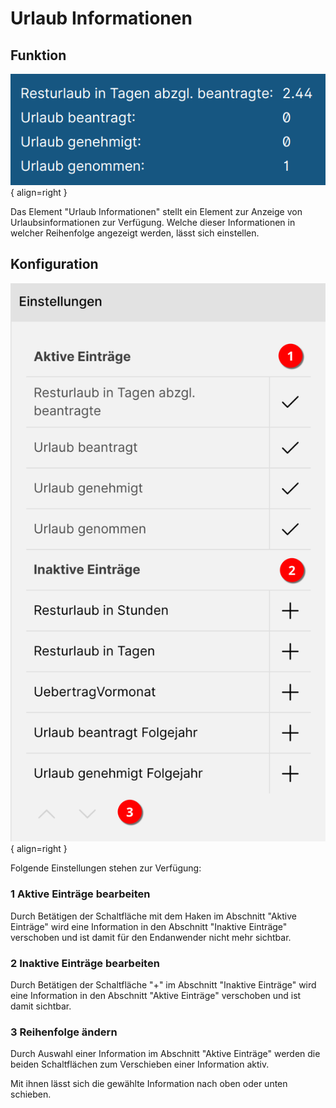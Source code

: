 # Urlaub Informationen

## Funktion

![Urlaubsinformationen Bsp](./urlaubsinformationen-bsp.png#small){ align=right }

Das Element "Urlaub Informationen" stellt ein Element zur Anzeige von Urlaubsinformationen zur Verfügung. Welche dieser Informationen in welcher Reihenfolge angezeigt werden, lässt sich einstellen.

<div class="clear"></div>

## Konfiguration

![Konfiguration Übersicht](./urlaubsinformationen-editor.png#small){ align=right }

Folgende Einstellungen stehen zur Verfügung:

<div class="clear"></div>

### <span class="number space-right">1</span> Aktive Einträge bearbeiten

Durch Betätigen der Schaltfläche mit dem Haken im Abschnitt "Aktive Einträge" wird eine Information in den Abschnitt "Inaktive Einträge" verschoben und ist damit für den Endanwender nicht mehr sichtbar.

### <span class="number space-right">2</span> Inaktive Einträge bearbeiten

Durch Betätigen der Schaltfläche "+" im Abschnitt "Inaktive Einträge" wird eine Information in den Abschnitt "Aktive Einträge" verschoben und ist damit sichtbar.

### <span class="number space-right">3</span> Reihenfolge ändern

Durch Auswahl einer Information im Abschnitt "Aktive Einträge" werden die beiden Schaltflächen zum Verschieben einer Information aktiv.

Mit ihnen lässt sich die gewählte Information nach oben oder unten schieben.
